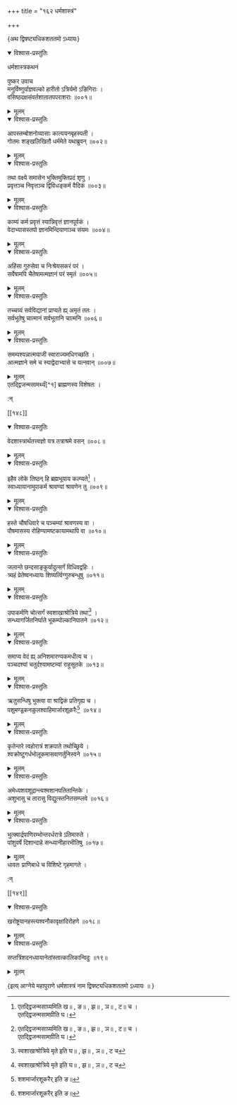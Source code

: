 +++
title = "१६२ धर्मशास्त्रं"

+++

\{अथ द्विषष्ट्यधिकशततमो ऽध्यायः\}


<details open><summary>विश्वास-प्रस्तुतिः</summary>

धर्मशास्त्रकथनं  
    
पुष्कर उवाच  
मनुर्विष्णुर्याज्ञवल्को हारीतो ऽत्रिर्यमो ऽङिगिराः   ।  
वसिष्ठदक्षसंवर्तशातातपपराशराः ॥००१॥
</details>

<details><summary>मूलम्</summary>

धर्मशास्त्रकथनं  
    
पुष्कर उवाच  
मनुर्विष्णुर्याज्ञवल्को हारीतो ऽत्रिर्यमो ऽङिगिराः   ।  
वसिष्ठदक्षसंवर्तशातातपपराशराः ॥००१॥
</details>  

<details open><summary>विश्वास-प्रस्तुतिः</summary>

आपस्तम्बोशनोव्यासाः कात्ययनबृहस्पती ।  
गोतमः शङ्खलिखितौ धर्ममेते यथाब्रुवन् ॥००२॥
</details>

<details><summary>मूलम्</summary>

आपस्तम्बोशनोव्यासाः कात्ययनबृहस्पती ।  
गोतमः शङ्खलिखितौ धर्ममेते यथाब्रुवन् ॥००२॥
</details>  

<details open><summary>विश्वास-प्रस्तुतिः</summary>

तथा वक्ष्ये समासेन भुक्तिमुक्तिप्रदं शृणु ।  
प्रवृत्तञ्च निवृत्तञ्च द्विविधङ्कर्म वैदिकं ॥००३॥
</details>

<details><summary>मूलम्</summary>

तथा वक्ष्ये समासेन भुक्तिमुक्तिप्रदं शृणु ।  
प्रवृत्तञ्च निवृत्तञ्च द्विविधङ्कर्म वैदिकं ॥००३॥
</details>  

<details open><summary>विश्वास-प्रस्तुतिः</summary>

काम्यं कर्म प्रवृत्तं स्यान्निवृत्तं ज्ञानपूर्वकं   ।  
वेदाभ्यासस्तपो ज्ञानमिन्दियाणाञ्च संयमः   ॥००४॥
</details>

<details><summary>मूलम्</summary>

काम्यं कर्म प्रवृत्तं स्यान्निवृत्तं ज्ञानपूर्वकं   ।  
वेदाभ्यासस्तपो ज्ञानमिन्दियाणाञ्च संयमः   ॥००४॥
</details>  

<details open><summary>विश्वास-प्रस्तुतिः</summary>

अहिंसा गुरुसेवा च निःश्रेयसकरं परं ।  
सर्वेषामपि चैतेषामत्मज्ञानं परं स्मृतं   ॥००५॥
</details>

<details><summary>मूलम्</summary>

अहिंसा गुरुसेवा च निःश्रेयसकरं परं ।  
सर्वेषामपि चैतेषामत्मज्ञानं परं स्मृतं   ॥००५॥
</details>  

<details open><summary>विश्वास-प्रस्तुतिः</summary>

तच्चग्र्यं सर्वविद्यानां प्राप्यते ह्य् अमृतं ततः   ।  
सर्वभूतेषु चात्मानं सर्वभूतानि चात्मनि ॥००६॥
</details>

<details><summary>मूलम्</summary>

तच्चग्र्यं सर्वविद्यानां प्राप्यते ह्य् अमृतं ततः   ।  
सर्वभूतेषु चात्मानं सर्वभूतानि चात्मनि ॥००६॥
</details>  

<details open><summary>विश्वास-प्रस्तुतिः</summary>

समम्पश्यन्नात्मयाजी स्वाराज्यमधिगच्छति ।  
आत्मज्ञाने समे च स्याद्वेदाभ्यासे च यत्नवान् ॥००७॥
</details>

<details><summary>मूलम्</summary>

समम्पश्यन्नात्मयाजी स्वाराज्यमधिगच्छति ।  
आत्मज्ञाने समे च स्याद्वेदाभ्यासे च यत्नवान् ॥००७॥
</details>  
एतद्द्विजन्मसामर्थ्यं[^१] ब्राह्मणस्य विशेषतः   ।  
    
:न्  
    
[^१]: एतद्द्विजन्मसाग्र्यमिति ख॥ , ङ॥ , झ॥ , ञ॥ , ट॥ च ।  
एतद्द्विजन्मसामग्रीति घ।  

[[१४८]]
    

<details open><summary>विश्वास-प्रस्तुतिः</summary>

वेदशास्त्रार्थतत्त्वज्ञो यत्र तत्राश्रमे वसन् ॥००८॥
</details>

<details><summary>मूलम्</summary>

वेदशास्त्रार्थतत्त्वज्ञो यत्र तत्राश्रमे वसन् ॥००८॥
</details>  

<details open><summary>विश्वास-प्रस्तुतिः</summary>

इहैव लोके तिष्ठन् हि ब्रह्मभूयाय कल्प्यते[^१] ।  
स्वाध्यायानामुपाकर्म श्रावण्यां श्रावणेन तु   ॥००९॥
</details>

<details><summary>मूलम्</summary>

इहैव लोके तिष्ठन् हि ब्रह्मभूयाय कल्प्यते[^१] ।  
स्वाध्यायानामुपाकर्म श्रावण्यां श्रावणेन तु   ॥००९॥
</details>  

<details open><summary>विश्वास-प्रस्तुतिः</summary>

हस्ते चौषधिवारे च पञ्चम्यां श्रावणस्य वा ।  
पौषमासस्य रोहिण्यामष्टकायामथापि वा ॥०१०॥
</details>

<details><summary>मूलम्</summary>

हस्ते चौषधिवारे च पञ्चम्यां श्रावणस्य वा ।  
पौषमासस्य रोहिण्यामष्टकायामथापि वा ॥०१०॥
</details>  

<details open><summary>विश्वास-प्रस्तुतिः</summary>

जलान्ते छन्दसाङ्कुर्यादुत्सर्गं विधिवद्वहिः ।  
त्र्यहं प्रेतेष्वनध्यायः शिष्यर्त्विग्गुरुबन्धुषु   ॥०११॥
</details>

<details><summary>मूलम्</summary>

जलान्ते छन्दसाङ्कुर्यादुत्सर्गं विधिवद्वहिः ।  
त्र्यहं प्रेतेष्वनध्यायः शिष्यर्त्विग्गुरुबन्धुषु   ॥०११॥
</details>  

<details open><summary>विश्वास-प्रस्तुतिः</summary>

उपाकर्मणि चोत्सर्गं स्वशाखाश्रोत्रिये तथा[^२] ।  
सन्ध्यागर्जितनिर्घाते भूकम्पोल्कानिपातने ॥०१२॥
</details>

<details><summary>मूलम्</summary>

उपाकर्मणि चोत्सर्गं स्वशाखाश्रोत्रिये तथा[^२] ।  
सन्ध्यागर्जितनिर्घाते भूकम्पोल्कानिपातने ॥०१२॥
</details>  

<details open><summary>विश्वास-प्रस्तुतिः</summary>

समाप्य वेदं ह्य् अनिशमारण्यकमधीत्य च ।  
पञ्चदश्यां चतुर्दश्यामष्टम्यां राहुसूतके   ॥०१३॥
</details>

<details><summary>मूलम्</summary>

समाप्य वेदं ह्य् अनिशमारण्यकमधीत्य च ।  
पञ्चदश्यां चतुर्दश्यामष्टम्यां राहुसूतके   ॥०१३॥
</details>  

<details open><summary>विश्वास-प्रस्तुतिः</summary>

ऋतुसन्धिषु भुक्त्वा वा श्राद्विकं प्रतिगृह्य च   ।  
पशुमण्डूकनकुलश्वाहिमार्जारशूकरैः[^३]   ॥०१४॥
</details>

<details><summary>मूलम्</summary>

ऋतुसन्धिषु भुक्त्वा वा श्राद्विकं प्रतिगृह्य च   ।  
पशुमण्डूकनकुलश्वाहिमार्जारशूकरैः[^३]   ॥०१४॥
</details>  

<details open><summary>विश्वास-प्रस्तुतिः</summary>

कृतेन्तरे त्वहोरात्रं शक्रपाते तथोच्छ्रिये ।  
श्वक्रोष्टुगर्धभोलूकमासवाणर्तुनिस्वने ॥०१५॥
</details>

<details><summary>मूलम्</summary>

कृतेन्तरे त्वहोरात्रं शक्रपाते तथोच्छ्रिये ।  
श्वक्रोष्टुगर्धभोलूकमासवाणर्तुनिस्वने ॥०१५॥
</details>  

<details open><summary>विश्वास-प्रस्तुतिः</summary>

अमेध्यशवशूद्रान्त्यश्मशानपतितान्तिके ।  
अशुभासु च तारासु विद्युत्स्तनितसम्प्लवे ॥०१६॥
</details>

<details><summary>मूलम्</summary>

अमेध्यशवशूद्रान्त्यश्मशानपतितान्तिके ।  
अशुभासु च तारासु विद्युत्स्तनितसम्प्लवे ॥०१६॥
</details>  

<details open><summary>विश्वास-प्रस्तुतिः</summary>

भुत्क्वार्द्रपाणिरम्भोन्तरर्धरात्रे ऽतिमारुते ।  
पांशुवर्षे दिशान्दाहे सन्ध्यानीहारभीतिषु   ॥०१७॥
</details>

<details><summary>मूलम्</summary>

भुत्क्वार्द्रपाणिरम्भोन्तरर्धरात्रे ऽतिमारुते ।  
पांशुवर्षे दिशान्दाहे सन्ध्यानीहारभीतिषु   ॥०१७॥
</details>  
धावतः प्राणिबाधे च विशिष्टे गृहमागते   ।  
    
:न्  
    
[^१]: ब्रह्मचर्याय कल्प्यते इति ङ॥  
    
[^२]: स्वशाखाश्रोत्रिये मृते इति घ॥ , झ॥ , ञ॥ , ट च  
    
[^३]: शशमार्जारशूकरैर् इति ङ॥  

[[१४९]]
    

<details open><summary>विश्वास-प्रस्तुतिः</summary>

खरोष्ट्रयानहस्त्यश्वनौकावृक्षादिरोहणे ॥०१८॥
</details>

<details><summary>मूलम्</summary>

खरोष्ट्रयानहस्त्यश्वनौकावृक्षादिरोहणे ॥०१८॥
</details>  

<details open><summary>विश्वास-प्रस्तुतिः</summary>

सप्तत्रिंशदनध्यायानेतांस्तात्कालिकान्विदुः  ॥१९॥
</details>

<details><summary>मूलम्</summary>

सप्तत्रिंशदनध्यायानेतांस्तात्कालिकान्विदुः  ॥१९॥
</details>  
    
\{इत्य् आग्नेये महापुराणे धर्मशास्त्रं नाम द्विषष्ट्यधिकशततमो ऽध्यायः ॥  }
    